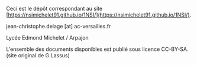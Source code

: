 Ceci est le dépôt correspondant au site [https://nsimichelet91.github.io/1NSI/](https://nsimichelet91.github.io/1NSI/).


jean-christophe.delage [at] ac-versailles.fr

Lycée Edmond Michelet / Arpajon 

L'ensemble des documents disponibles est publié sous licence CC-BY-SA.
(site original de G.Lassus)
